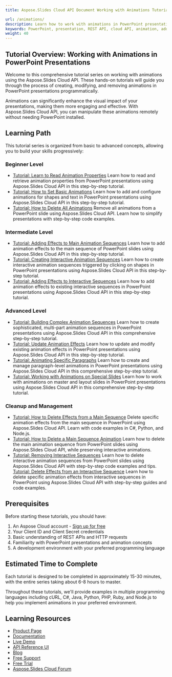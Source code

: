 ```yaml
---
title: Aspose.Slides Cloud API Document Working with Animations Tutorial

url: /animations/
description: Learn how to work with animations in PowerPoint presentations using Aspose.Slides Cloud API through hands-on tutorials from basic to advanced concepts.
keywords: PowerPoint, presentation, REST API, cloud API, animation, add animation, update animation, remove animation, shape animation, text animation, tutorial
weight: 40
---
```


## Tutorial Overview: Working with Animations in PowerPoint Presentations

Welcome to this comprehensive tutorial series on working with animations using the Aspose.Slides Cloud API. These hands-on tutorials will guide you through the process of creating, modifying, and removing animations in PowerPoint presentations programmatically.

Animations can significantly enhance the visual impact of your presentations, making them more engaging and effective. With Aspose.Slides Cloud API, you can manipulate these animations remotely without needing PowerPoint installed.

## Learning Path

This tutorial series is organized from basic to advanced concepts, allowing you to build your skills progressively:

### Beginner Level
- [Tutorial: Learn to Read Animation Properties](/animations/read-animation-properties/)
Learn how to read and retrieve animation properties from PowerPoint presentations using Aspose.Slides Cloud API in this step-by-step tutorial.
- [Tutorial: How to Set Basic Animations](/animations/set-animation/)
Learn how to add and configure animations for shapes and text in PowerPoint presentations using Aspose.Slides Cloud API in this step-by-step tutorial.
- [Tutorial: How to Delete All Animations](/animations/delete-animations/)
Remove all animations from a PowerPoint slide using Aspose.Slides Cloud API. Learn how to simplify presentations with step-by-step code examples.

### Intermediate Level
- [Tutorial: Adding Effects to Main Animation Sequences](/animations/add-effect-main-sequence/)
Learn how to add animation effects to the main sequence of PowerPoint slides using Aspose.Slides Cloud API in this step-by-step tutorial.
- [Tutorial: Creating Interactive Animation Sequences](/animations/create-interactive-sequence/)
Learn how to create interactive animation sequences triggered by clicking on shapes in PowerPoint presentations using Aspose.Slides Cloud API in this step-by-step tutorial.
- [Tutorial: Adding Effects to Interactive Sequences](/animations/add-effect-interactive-sequence/)
Learn how to add animation effects to existing interactive sequences in PowerPoint presentations using Aspose.Slides Cloud API in this step-by-step tutorial.

### Advanced Level
- [Tutorial: Building Complex Animation Sequences](/animations/complex-animations/)
Learn how to create sophisticated, multi-part animation sequences in PowerPoint presentations using Aspose.Slides Cloud API in this comprehensive step-by-step tutorial.
- [Tutorial: Update Animation Effects](/animations/update-animation-effects/)
Learn how to update and modify existing animation effects in PowerPoint presentations using Aspose.Slides Cloud API in this step-by-step tutorial.
- [Tutorial: Animating Specific Paragraphs](/animations/paragraph-animation/)
Learn how to create and manage paragraph-level animations in PowerPoint presentations using Aspose.Slides Cloud API in this comprehensive step-by-step tutorial.
- [Tutorial: Working with Animations on Special Slides](/animations/special-slide-animations/)
Learn how to work with animations on master and layout slides in PowerPoint presentations using Aspose.Slides Cloud API in this comprehensive step-by-step tutorial.

### Cleanup and Management
- [Tutorial: How to Delete Effects from a Main Sequence](/animations/delete-main-sequence-effects/)
Delete specific animation effects from the main sequence in PowerPoint using Aspose.Slides Cloud API. Learn with code examples in C#, Python, and Node.js.
- [Tutorial: How to Delete a Main Sequence Animation](/animations/delete-main-sequence/)
Learn how to delete the main animation sequence from PowerPoint slides using Aspose.Slides Cloud API, while preserving interactive animations.
- [Tutorial: Removing Interactive Sequences](/animations/delete-interactive-sequences/)
Learn how to delete interactive animation sequences from PowerPoint slides using Aspose.Slides Cloud API with step-by-step code examples and tips.
[Tutorial: Delete Effects from an Interactive Sequence](/animations/delete-effects/)
Learn how to delete specific animation effects from interactive sequences in PowerPoint using Aspose.Slides Cloud API with step-by-step guides and code examples.

## Prerequisites

Before starting these tutorials, you should have:

1. An Aspose Cloud account - [Sign up for free](https://dashboard.aspose.cloud/#/apps)
2. Your Client ID and Client Secret credentials
3. Basic understanding of REST APIs and HTTP requests
4. Familiarity with PowerPoint presentations and animation concepts
5. A development environment with your preferred programming language

## Estimated Time to Complete

Each tutorial is designed to be completed in approximately 15-30 minutes, with the entire series taking about 6-8 hours to master.

Throughout these tutorials, we'll provide examples in multiple programming languages including cURL, C#, Java, Python, PHP, Ruby, and Node.js to help you implement animations in your preferred environment.


## Learning Resources

- [Product Page](https://products.aspose.cloud/slides/)
- [Documentation](https://docs.aspose.cloud/slides/)
- [Live Demo](https://products.aspose.app/slides/family)
- [API Reference UI](https://reference.aspose.cloud/slides/)
- [Blog](https://blog.aspose.cloud/category/slides/)
- [Free Support](https://forum.aspose.cloud/c/slides/15)
- [Free Trial](https://dashboard.aspose.cloud/#/apps)
- [Aspose.Slides Cloud Forum](https://forum.aspose.cloud/c/slides/15)
